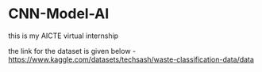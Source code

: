 # CNN-Model-AI
this is my AICTE virtual internship

the link for the dataset is given below -
https://www.kaggle.com/datasets/techsash/waste-classification-data/data
